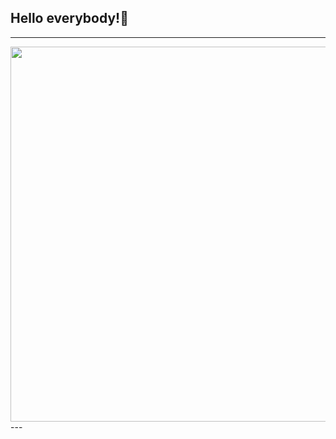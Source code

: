 ##                                                                Hello everybody!👋 <br>
---
<div align="center">
  <img src="https://media3.giphy.com/media/giphy.gif?cid=ecf05e47djkwk93dfj57j9kqw8shqlclwpbw7d4ok8ekob0p&ep=v1_gifs_related&rid=giphy.gif&ct=g" width="600" height="600"/>
</div>
---
